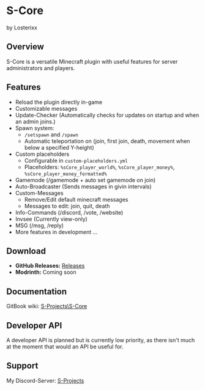 # S-Core
by Losterixx


## Overview
S-Core is a versatile Minecraft plugin with useful features for server administrators and players.

## Features
- Reload the plugin directly in-game
- Customizable messages
- Update-Checker (Automatically checks for updates on startup and when an admin joins.)
- Spawn system:
  - `/setspawn` and `/spawn`
  - Automatic teleportation on (join, first join, death, movement when below a specified Y-height)
- Custom placeholders
  - Configurable in `custom-placeholders.yml`
  - Placeholders: `%sCore_player_world%`, `%sCore_player_money%`, `%sCore_player_money_formatted%`
- Gamemode (/gamemode + auto set gamemode on join)
- Auto-Broadcaster (Sends messages in givin intervals)
- Custom-Messages
  - Remove/Edit default minecraft messages
  - Messages to edit: join, quit, death
- Info-Commands (/discord, /vote, /website)
- Invsee (Currently view-only)
- MSG (/msg, /reply)
- More features in development ...

## Download
- **GitHub Releases:** [Releases](https://github.com/Losterixx/S-Core/releases)
- **Modrinth:** Coming soon

## Documentation
GitBook wiki: [S-Projects\S-Core](https://app.gitbook.com/o/3xZqUn7oefSp8qSWto3L/s/2GygN3n67Z1NhsqTuCS0/s-core/home)

## Developer API
A developer API is planned but is currently low priority, as there isn't much at the moment that would an API be useful for.

## Support
My Discord-Server: [S-Projects](https://discord.gg/gnGsUAwp76)
